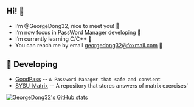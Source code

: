 ## Hi! 👏
- I’m @GeorgeDong32, nice to meet you! 🍻
- I’m now focus in PassWord Manager developing 👀
- I’m currently learning C/C++ 🌱
- You can reach me by email georgedong32@foxmail.com 💬
## 🚧 Developing
- [GoodPass](https://github.com/GeorgeDong32/GoodPass) -- `A Password Manager that safe and convient`
- [SYSU_Matrix](https://github.com/GeorgeDong32/SYSU_Matrix) -- A repository that stores answers of matrix exercises`

[![GeorgeDong32's GitHub stats](https://github-readme-stats.vercel.app/api?username=GeorgeDong32)](https://github.com/anuraghazra/github-readme-stats)
